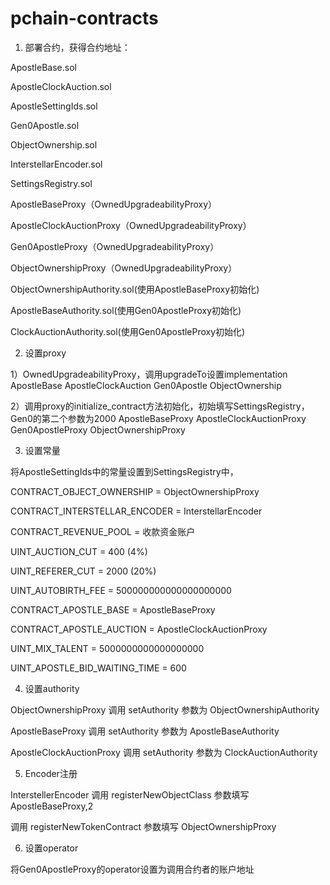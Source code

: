 # pchain-contracts

1. 部署合约，获得合约地址：

ApostleBase.sol

ApostleClockAuction.sol

ApostleSettingIds.sol

Gen0Apostle.sol

ObjectOwnership.sol

InterstellarEncoder.sol

SettingsRegistry.sol

ApostleBaseProxy（OwnedUpgradeabilityProxy）

ApostleClockAuctionProxy（OwnedUpgradeabilityProxy）

Gen0ApostleProxy（OwnedUpgradeabilityProxy）

ObjectOwnershipProxy（OwnedUpgradeabilityProxy）

ObjectOwnershipAuthority.sol(使用ApostleBaseProxy初始化)

ApostleBaseAuthority.sol(使用Gen0ApostleProxy初始化)

ClockAuctionAuthority.sol(使用Gen0ApostleProxy初始化)

2. 设置proxy

1）OwnedUpgradeabilityProxy，调用upgradeTo设置implementation
ApostleBase
ApostleClockAuction
Gen0Apostle
ObjectOwnership

2）调用proxy的initialize_contract方法初始化，初始填写SettingsRegistry，Gen0的第二个参数为2000
ApostleBaseProxy
ApostleClockAuctionProxy
Gen0ApostleProxy
ObjectOwnershipProxy

3. 设置常量

将ApostleSettingIds中的常量设置到SettingsRegistry中，

CONTRACT_OBJECT_OWNERSHIP = ObjectOwnershipProxy

CONTRACT_INTERSTELLAR_ENCODER = InterstellarEncoder

CONTRACT_REVENUE_POOL = 收款资金账户

UINT_AUCTION_CUT = 400 (4%)

UINT_REFERER_CUT = 2000 (20%)

UINT_AUTOBIRTH_FEE = 500000000000000000000

CONTRACT_APOSTLE_BASE = ApostleBaseProxy

CONTRACT_APOSTLE_AUCTION = ApostleClockAuctionProxy

UINT_MIX_TALENT = 5000000000000000000

UINT_APOSTLE_BID_WAITING_TIME = 600

4. 设置authority

ObjectOwnershipProxy 调用 setAuthority 参数为 ObjectOwnershipAuthority

ApostleBaseProxy 调用 setAuthority 参数为 ApostleBaseAuthority

ApostleClockAuctionProxy 调用 setAuthority 参数为 ClockAuctionAuthority

5. Encoder注册

InterstellerEncoder 调用 registerNewObjectClass 参数填写ApostleBaseProxy,2

调用 registerNewTokenContract 参数填写 ObjectOwnershipProxy

6. 设置operator

将Gen0ApostleProxy的operator设置为调用合约者的账户地址
